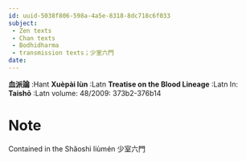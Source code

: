 ```yaml
---
id: uuid-5038f806-598a-4a5e-8318-8dc718c6f033
subject: 
 - Zen texts
 - Chan texts
 - Bodhidharma
 - transmission texts；少室六門
date: 
---
```


**血派論** :Hant
**Xuèpài lùn** :Latn
**Treatise on the Blood Lineage** :Latn
In: 
**Taishō** :Latn
volume: 48/2009: 373b2-376b14
# Note
Contained in the Shǎoshì liùmén 少室六門